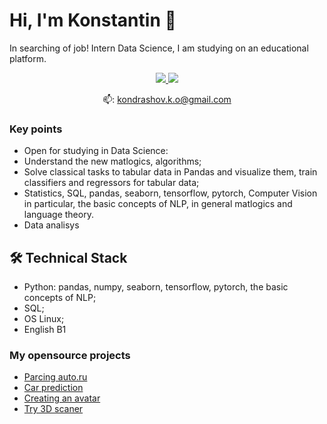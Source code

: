 # Hi, I'm Konstantin 👋

In searching of job!
Intern Data Science, I am studying on an educational platform.

<p align='center'>
   <a href="https://t.me/joinchat/kondrashovko">
       <img src="https://img.shields.io/badge/Telegram-2CA5E0?style=for-the-badge&logo=telegram&logoColor=white"/>
   </a>
   <a href="https://www.kaggle.com/konstantink101">
       <img src="https://img.shields.io/badge/Kaggle-2CA5E0?style=for-the-badge&logo=kaggle&logoColor=white"/>
   </a>
</p>

<p align='center'> 
   📫: <a href='mailto:kondrashov.k.o@gmail.com'>kondrashov.k.o@gmail.com</a>
</p>


### Key points
*   Open for studying in Data Science:
*   Understand the new matlogics, algorithms;
*   Solve classical tasks to tabular data in Pandas and visualize them, train classifiers and regressors for tabular data;
*   Statistics, SQL, pandas, seaborn, tensorflow, pytorch, Computer Vision in particular, the basic concepts of NLP, in general matlogics and language theory.
*   Data analisys


## 🛠 Technical Stack
*   Python: pandas, numpy, seaborn, tensorflow, pytorch, the basic concepts of NLP;
*   SQL;
*   OS Linux;
*   English B1

### My opensource projects

*  [Parcing auto.ru](https://github.com/Kondrashovko/skillfactory_rds/blob/main/module_6/Parcing_code.ipynb)
*  [Car prediction](https://github.com/Kondrashovko/skillfactory_rds/blob/main/module_6/car-price-prediction-kk.ipynb)
*  [Creating an avatar](https://github.com/Kondrashovko/Computer_Vision/blob/main/NeiroDraw_with_style/My_NeiroDraw.ipynb)
*  [Try 3D scaner](https://github.com/Kondrashovko/My_projects/blob/main/3D_scans/3d_scan_me.stl)


